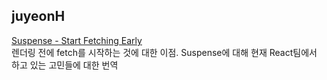 <h2>juyeonH</h2><a href="https://www.notion.so/study66/Suspense-for-Data-Fetching-Experimental-743e19529e29475cb1689fc747851344#4eea8de04d6e4570947451b12c047a9b">Suspense - Start Fetching Early</a><br>렌더링 전에 fetch를 시작하는 것에 대한 이점. Suspense에 대해 현재 React팀에서 하고 있는 고민들에 대한 번역